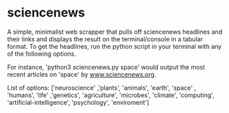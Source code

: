 # sciencenews
 A simple, minimalist web scrapper that pulls off sciencenews headlines and their links and displays the result on the terminal/console in a tabular format. 
 To get the headlines, run the python script in your terminal with any of the following options.
 
 For instance, 'python3 sciencenews.py space' would output the most recent articles on 'space' by www.sciencenews.org.
 
 List of options:
 ['neuroscience' ,'plants', 'animals', 'earth', 'space' , 'humans', 'life' ,'genetics', 'agriculture', 'microbes', 'climate', 'computing', 'artificial-intelligence', 'psychology', 'enviroment']


